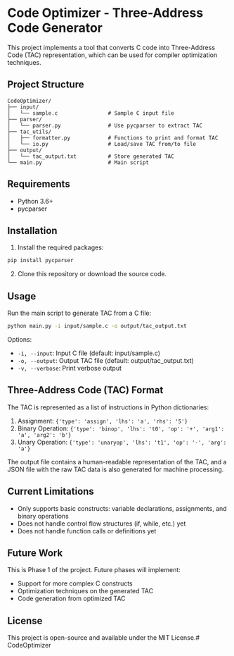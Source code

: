 # Code Optimizer - Three-Address Code Generator

This project implements a tool that converts C code into Three-Address Code (TAC) representation, which can be used for compiler optimization techniques.

## Project Structure

```
CodeOptimizer/
├── input/
│   └── sample.c                # Sample C input file
├── parser/
│   └── parser.py               # Use pycparser to extract TAC
├── tac_utils/
│   ├── formatter.py            # Functions to print and format TAC
│   └── io.py                   # Load/save TAC from/to file
├── output/
│   └── tac_output.txt          # Store generated TAC
└── main.py                     # Main script
```

## Requirements

- Python 3.6+
- pycparser

## Installation

1. Install the required packages:

```bash
pip install pycparser
```

2. Clone this repository or download the source code.

## Usage

Run the main script to generate TAC from a C file:

```bash
python main.py -i input/sample.c -o output/tac_output.txt
```

Options:
- `-i, --input`: Input C file (default: input/sample.c)
- `-o, --output`: Output TAC file (default: output/tac_output.txt)
- `-v, --verbose`: Print verbose output

## Three-Address Code (TAC) Format

The TAC is represented as a list of instructions in Python dictionaries:

1. Assignment: `{'type': 'assign', 'lhs': 'a', 'rhs': '5'}`
2. Binary Operation: `{'type': 'binop', 'lhs': 't0', 'op': '+', 'arg1': 'a', 'arg2': 'b'}`
3. Unary Operation: `{'type': 'unaryop', 'lhs': 't1', 'op': '-', 'arg': 'a'}`

The output file contains a human-readable representation of the TAC, and a JSON file with the raw TAC data is also generated for machine processing.

## Current Limitations

- Only supports basic constructs: variable declarations, assignments, and binary operations
- Does not handle control flow structures (if, while, etc.) yet
- Does not handle function calls or definitions yet

## Future Work

This is Phase 1 of the project. Future phases will implement:
- Support for more complex C constructs
- Optimization techniques on the generated TAC
- Code generation from optimized TAC

## License

This project is open-source and available under the MIT License.#   C o d e O p t i m i z e r  
 